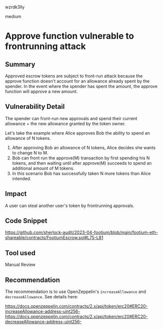 wzrdk3lly

medium

# Approve function vulnerable to frontrunning attack

## Summary

Approved escrow tokens are subject to front-run attack because the approve function doesn't account for an allowance already spent by the spender. In the event where the spender has spent the amount, the approve function will approve a new amount.

## Vulnerability Detail

The spender can front-run new approvals and spend their current allowance + the new allowance granted by the token owner.

Let's take the example where Alice approves Bob the ability to spend an allowance of N tokens.

1. After approving Bob an allowance of N tokens, Alice decides she wants to change N to M.
2. Bob can front run the approve(M) transaction by first spending his N tokens, and then waiting until after approve(M) succeeds to spend an additional amount of M tokens.
3. In this scenario Bob has successfully taken N more tokens than Alice intended.

## Impact

A user can steal another user's token by frontrunning approvals.

## Code Snippet

https://github.com/sherlock-audit/2023-04-footium/blob/main/footium-eth-shareable/contracts/FootiumEscrow.sol#L75-L81

## Tool used

Manual Review

## Recommendation

The recommendation is to use OpenZeppelin's `increaseAllowance` and `decreaseAllowance`. See details here:

https://docs.openzeppelin.com/contracts/2.x/api/token/erc20#ERC20-increaseAllowance-address-uint256-
https://docs.openzeppelin.com/contracts/2.x/api/token/erc20#ERC20-decreaseAllowance-address-uint256-
